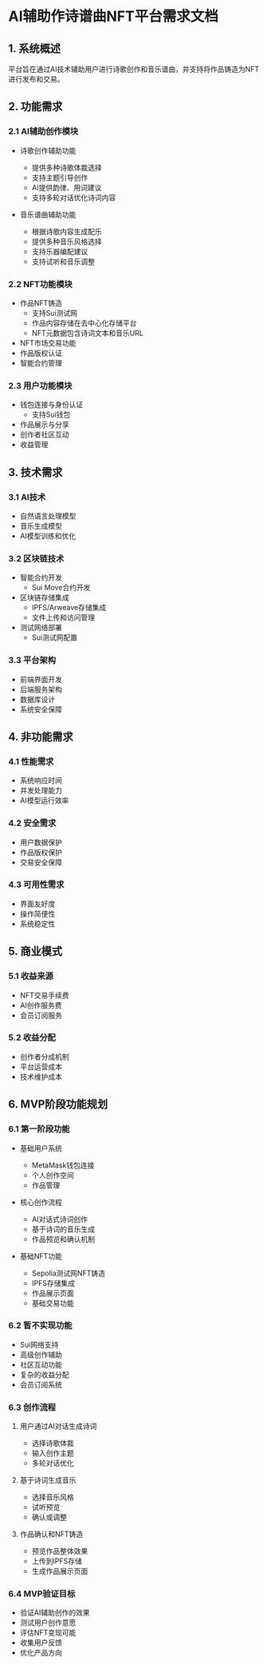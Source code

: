 # AI辅助作诗谱曲NFT平台需求文档

## 1. 系统概述

平台旨在通过AI技术辅助用户进行诗歌创作和音乐谱曲，并支持将作品铸造为NFT进行发布和交易。

## 2. 功能需求

### 2.1 AI辅助创作模块

- 诗歌创作辅助功能

    - 提供多种诗歌体裁选择
    - 支持主题引导创作
    - AI提供韵律、用词建议
    - 支持多轮对话优化诗词内容

- 音乐谱曲辅助功能
    - 根据诗歌内容生成配乐
    - 提供多种音乐风格选择
    - 支持乐器编配建议
    - 支持试听和音乐调整

### 2.2 NFT功能模块

- 作品NFT铸造
    - 支持Sui测试网
    - 作品内容存储在去中心化存储平台
    - NFT元数据包含诗词文本和音乐URL
- NFT市场交易功能
- 作品版权认证
- 智能合约管理

### 2.3 用户功能模块

- 钱包连接与身份认证
    - 支持Sui钱包
- 作品展示与分享
- 创作者社区互动
- 收益管理

## 3. 技术需求

### 3.1 AI技术

- 自然语言处理模型
- 音乐生成模型
- AI模型训练和优化

### 3.2 区块链技术

- 智能合约开发
    - Sui Move合约开发
- 区块链存储集成
    - IPFS/Arweave存储集成
    - 文件上传和访问管理
- 测试网络部署
    - Sui测试网配置

### 3.3 平台架构

- 前端界面开发
- 后端服务架构
- 数据库设计
- 系统安全保障

## 4. 非功能需求

### 4.1 性能需求

- 系统响应时间
- 并发处理能力
- AI模型运行效率

### 4.2 安全需求

- 用户数据保护
- 作品版权保护
- 交易安全保障

### 4.3 可用性需求

- 界面友好度
- 操作简便性
- 系统稳定性

## 5. 商业模式

### 5.1 收益来源

- NFT交易手续费
- AI创作服务费
- 会员订阅服务

### 5.2 收益分配

- 创作者分成机制
- 平台运营成本
- 技术维护成本

## 6. MVP阶段功能规划

### 6.1 第一阶段功能

- 基础用户系统

    - MetaMask钱包连接
    - 个人创作空间
    - 作品管理

- 核心创作流程

    - AI对话式诗词创作
    - 基于诗词的音乐生成
    - 作品预览和确认机制

- 基础NFT功能
    - Sepolia测试网NFT铸造
    - IPFS存储集成
    - 作品展示页面
    - 基础交易功能

### 6.2 暂不实现功能

- Sui网络支持
- 高级创作辅助
- 社区互动功能
- 复杂的收益分配
- 会员订阅系统

### 6.3 创作流程

1. 用户通过AI对话生成诗词

    - 选择诗歌体裁
    - 输入创作主题
    - 多轮对话优化

2. 基于诗词生成音乐

    - 选择音乐风格
    - 试听预览
    - 确认或调整

3. 作品确认和NFT铸造
    - 预览作品整体效果
    - 上传到IPFS存储
    - 生成作品展示页面

### 6.4 MVP验证目标

- 验证AI辅助创作的效果
- 测试用户创作意愿
- 评估NFT变现可能
- 收集用户反馈
- 优化产品方向

